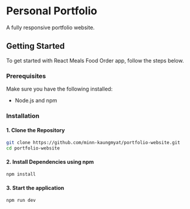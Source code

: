 # Personal Portfolio
A fully responsive portfolio website.
## Getting Started
To get started with React Meals Food Order app, follow the steps below.
### Prerequisites
Make sure you have the following installed:

- Node.js and npm

### Installation
#### 1. Clone the Repository

```bash
git clone https://github.com/minn-kaungmyat/portfolio-website.git
cd portfolio-website
```

#### 2. Install Dependencies using npm
```bash
npm install
```

#### 3. Start the application
```bash
npm run dev
```

